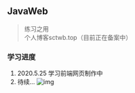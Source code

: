 ## JavaWeb
> 练习之用  
> 个人博客sctwb.top（目前正在备案中）
### 学习进度
1. 2020.5.25 学习前端网页制作中
2. 待续...
![img](https://ae01.alicdn.com/kf/Hb7c1b8fd5bd24784a7a0af63e06ccbf7j.png)
